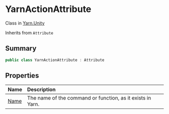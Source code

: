 # YarnActionAttribute

Class in [Yarn.Unity](api/csharp/yarn.unity.md)

Inherits from `Attribute`

## Summary



```csharp
public class YarnActionAttribute : Attribute
```

## Properties

|Name|Description|
|:---|:---|
|[Name](api/csharp/yarn.unity.yarnactionattribute.name.md)|The name of the command or function, as it exists in Yarn.|

